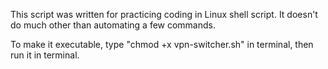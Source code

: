 This script was written for practicing coding in Linux shell script.
It doesn't do much other than automating a few commands.

To make it executable, type "chmod +x vpn-switcher.sh" in terminal, then run it in terminal.
